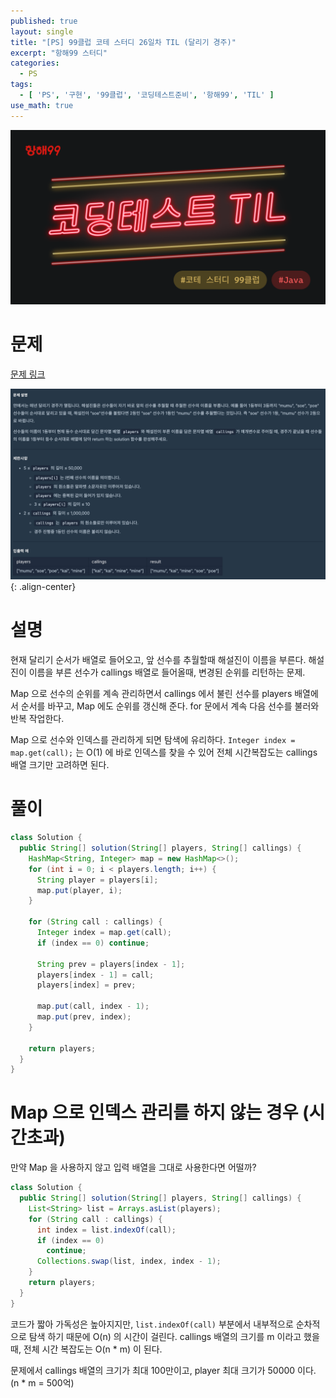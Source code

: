 ```yaml
---
published: true
layout: single
title: "[PS] 99클럽 코테 스터디 26일차 TIL (달리기 경주)"
excerpt: "항해99 스터디"
categories:
  - PS
tags:
  - [ 'PS', '구현', '99클럽', '코딩테스트준비', '항해99', 'TIL' ]
use_math: true
---
```



![img_3.png](https://github.com/zhtmr/static-files-for-posting/blob/main/static-files-for-posting/20240722/99club_TIL_thumbnail/%EA%B8%B0%EB%B3%B8%ED%98%951_java.png?raw=true)


# 문제
[문제 링크](https://school.programmers.co.kr/learn/courses/30/lessons/178871)

![img_3.png](https://github.com/zhtmr/static-files-for-posting/blob/main/static-files-for-posting/20240816/ex.png?raw=true){: .align-center}


# 설명
현재 달리기 순서가 배열로 들어오고, 앞 선수를 추월할때 해설진이 이름을 부른다. 해설진이 이름을 부른 선수가 callings 배열로 들어올때, 변경된 순위를 리턴하는 문제.

Map 으로 선수의 순위를 계속 관리하면서 callings 에서 불린 선수를 players 배열에서 순서를 바꾸고, Map 에도 순위를 갱신해 준다.
for 문에서 계속 다음 선수를 불러와 반복 작업한다.

Map 으로 선수와 인덱스를 관리하게 되면 탐색에 유리하다. `Integer index = map.get(call);` 는 O(1) 에 바로 인덱스를 찾을 수 있어 전체 시간복잡도는 callings 배열 크기만 고려하면 된다.
# 풀이
```java
class Solution {
  public String[] solution(String[] players, String[] callings) {
    HashMap<String, Integer> map = new HashMap<>();
    for (int i = 0; i < players.length; i++) {
      String player = players[i];
      map.put(player, i);
    }

    for (String call : callings) {
      Integer index = map.get(call);
      if (index == 0) continue;

      String prev = players[index - 1];
      players[index - 1] = call;
      players[index] = prev;

      map.put(call, index - 1);
      map.put(prev, index);
    }

    return players;
  }
}
```

# Map 으로 인덱스 관리를 하지 않는 경우 (시간초과)
만약 Map 을 사용하지 않고 입력 배열을 그대로 사용한다면 어떨까?

```java
class Solution {
  public String[] solution(String[] players, String[] callings) {
    List<String> list = Arrays.asList(players);
    for (String call : callings) {
      int index = list.indexOf(call);
      if (index == 0)
        continue;
      Collections.swap(list, index, index - 1);
    }
    return players;
  }
}
```
코드가 짧아 가독성은 높아지지만, `list.indexOf(call)` 부분에서 내부적으로 순차적으로 탐색 하기 때문에 O(n) 의 시간이 걸린다.
callings 배열의 크기를 m 이라고 했을때, 전체 시간 복잡도는 O(n * m) 이 된다.

문제에서 callings 배열의 크기가 최대 100만이고, player 최대 크기가 50000 이다. (n * m = 500억)
